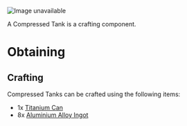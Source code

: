 ![Image unavailable](https://i.imgur.com/qnsD5Cq.png)

A Compressed Tank is a crafting component.

# Obtaining

## Crafting

Compressed Tanks can be crafted using the following items:

* 1x [Titanium Can](Titanium-Can)
* 8x [Aluminium Alloy Ingot](Aluminium-Alloy-Ingot)